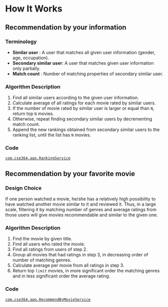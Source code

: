# How It Works

## Recommendation by your information

### Terminology

- **Similar user** : A user that matches all given user information (gender, age, occupation).
- **Secondary similar user**: A user that matches given user information only partially.
- **Match count** : Number of matching properties of secondary similar user.

### Algorithm Description

1. Find all similar users according to the given user information.
2. Calculate average of all ratings for each movie rated by similar users.
3. If the number of movie rated by similar user is larger or equal than `N`, return top `N` movies.
4. Otherwise, repeat finding secondary similar users by decrementing match count.
5. Append the new rankings obtained from secondary similar users to the ranking list, until the list has `N` movies.

### Code

[`com.cse364.app.RankingService`](/src/main/java/com/cse364/app/RankingService.java)

## Recommendation by your favorite movie

### Design Choice

If one person watched a movie, he/she has a relatively high possibility to have watched another movie similar to it and reviewed it.
Thus, in a large scale, filtering it by matching number of genres and average ratings from those users will give movies recommendable and similar to the given one.

### Algorithm Description

1. Find the movie by given title.
2. Find all users who rated the movie.
3. Find all ratings from users of step 2.
4. Group all movies that had ratings in step 3, in decreasing order of number of matching genres.
5. Calculate average per movie from all ratings in step 3.
6. Return top `limit` movies, in more significant order the matching genres and in less significant order the average rating.

### Code

[`com.cse364.app.RecommendByMovieService`](/src/main/java/com/cse364/app/RecommendByMovieService.java)